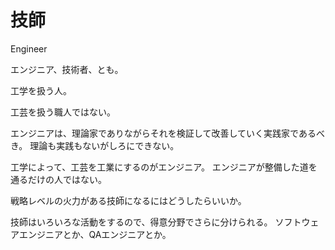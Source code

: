 # 技師

Engineer

エンジニア、技術者、とも。

工学を扱う人。

工芸を扱う職人ではない。

エンジニアは、理論家でありながらそれを検証して改善していく実践家であるべき。
理論も実践もないがしろにできない。

工学によって、工芸を工業にするのがエンジニア。
エンジニアが整備した道を通るだけの人ではない。

戦略レベルの火力がある技師になるにはどうしたらいいか。

技師はいろいろな活動をするので、得意分野でさらに分けられる。
ソフトウェアエンジニアとか、QAエンジニアとか。
